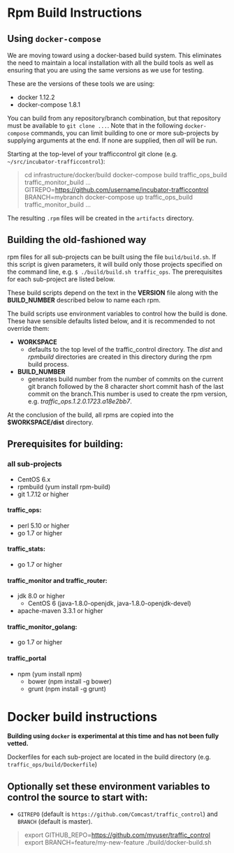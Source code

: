 
# Rpm Build Instructions

##  Using `docker-compose`

We are moving toward using a docker-based build system.  This eliminates the need to maintain a local installation with all the
build tools as well as ensuring that you are using the same versions as we use for testing.

These are the versions of these tools we are using:
* docker 1.12.2
* docker-compose 1.8.1

You can build from any repository/branch combination,  but that repository must be available to `git clone ...`.  Note that in the
following `docker-compose` commands, you can limit building to one or more sub-projects by supplying arguments at the end.  If none
are supplied,  then *all* will be run.

Starting at the top-level of your trafficcontrol git clone (e.g. `~/src/incubator-trafficcontrol`):

> cd infrastructure/docker/build
> docker-compose build traffic_ops_build traffic_monitor_build ...
> GITREPO=https://github.com/username/incubator-trafficcontrol BRANCH=mybranch docker-compose up traffic_ops_build traffic_monitor_build ...

The resulting `.rpm` files will be created in the `artifacts` directory.


## Building the old-fashioned way

rpm files for all sub-projects can be built using the file `build/build.sh`.  If this script is given parameters, it will build only
those projects specified on the command line, e.g.  `$ ./build/build.sh traffic_ops`.  The prerequisites for each sub-project are
listed below.

These build scripts depend on the text in the __VERSION__ file along with the __BUILD_NUMBER__ described below to name each rpm.

The build scripts use environment variables to control how the build is done.  These have sensible defaults listed below, and it is
recommended to not override them:
* __WORKSPACE__
   - defaults to the top level of the traffic_control directory.  The _dist_ and _rpmbuild_ directories are created in this
     directory during the rpm build process.
* __BUILD_NUMBER__
   - generates build number from the number of commits on the current git branch followed by the 8 character short commit hash of
     the last commit on the branch.This number is used to create the rpm version, e.g. _traffic_ops.1.2.0.1723.a18e2bb7_.

At the conclusion of the build,  all rpms are copied into the __$WORKSPACE/dist__ directory.

## Prerequisites for building:

### all sub-projects

* CentOS 6.x
* rpmbuild (yum install rpm-build)
* git 1.7.12 or higher

#### traffic_ops:
* perl 5.10 or higher
* go 1.7 or higher

#### traffic_stats:
* go 1.7 or higher

#### traffic_monitor and traffic_router:
* jdk 8.0 or higher
  * CentOS 6 (java-1.8.0-openjdk, java-1.8.0-openjdk-devel)
* apache-maven 3.3.1 or higher

#### traffic_monitor_golang:
* go 1.7 or higher

#### traffic_portal
* npm (yum install npm)
  * bower (npm install -g bower)
  * grunt (npm install -g grunt)

# Docker build instructions

__Building using `docker` is experimental at this time and has not been fully vetted.__

Dockerfiles for each sub-project are located in the build directory (e.g. `traffic_ops/build/Dockerfile`)

## Optionally set these environment variables to control the source to start with:
* `GITREPO` (default is `https://github.com/Comcast/traffic_control`) and `BRANCH` (default is master).

> export GITHUB_REPO=https://github.com/myuser/traffic_control
> export BRANCH=feature/my-new-feature
> ./build/docker-build.sh


